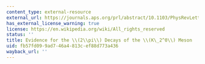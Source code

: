 ```yaml
---
content_type: external-resource
external_url: https://journals.aps.org/prl/abstract/10.1103/PhysRevLett.13.138
has_external_license_warning: true
license: https://en.wikipedia.org/wiki/All_rights_reserved
status: ''
title: Evidence for the \\(2\\pi\\) Decays of the \\(K\_2^0\\) Meson
uid: fb57fd09-9ad7-46a4-813c-ef88d773a436
wayback_url: ''
---
```

